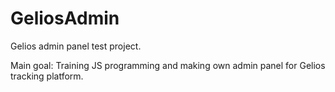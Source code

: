 # GeliosAdmin
Gelios admin panel test project.

Main goal:
Training JS programming and making own admin panel for Gelios tracking platform.
